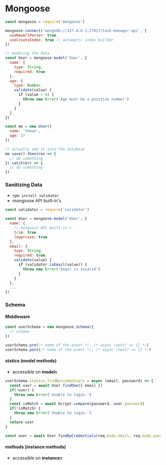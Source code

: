 # Mongoose

```javascript
const mongoose = require('mongoose')

mongoose.connect('mongodb://127.0.0.1:27017/task-manager-api', {
  useNewUrlParser: true,
  useCreateIndex: true // automatic index builder
})

// modeling the data
const User = mongoose.model('User', {
  name: {
    type: String,
    required: true
  },
  age: {
    type: Number,
    validate(value) {
      if (value < 0) {
        throw new Error('Age must be a positive number')
      }
    }
  }
})

const me = new User({
  name: 'Yoman',
  age: 27
})

// actually add it into the database
me.save().then(res => {
  // do something
}).catch(err => {
  // do something
})
```

### Sanitizing Data
* `npm install validator`
* mongoose API built-in's
```javascript
const validator = require('validator')

const User = mongoose.model('User', {
  name: {
    // mongoose API built-in's
    trim: true
    lowercase: true
  },
  email: {
    type: String,
    required: true,
    validate(value) {
      if (validator.isEmail(value)) {
        throw new Error('Email is invalid')
      }
    }
  },
  ...
})
```

### Schema
#### Middleware
```javascript
const userSchema = new mongoose.Schema({
  // schema
})

userSchema.pre(/* name of the event */, /* async (next) => {} */)
userSchema.post(/* name of the event */, /* async (next) => {} */)
```
#### statics (model methods)
* accessible on **model**s
```javascript
userSchema.statics.findByCredentials = async (email, password) => {
  const user = await User.findOne({ email })
  if(!user) {
    throw new Error('Unable to login.')
  }
  const isMatch = await bcrypt.compare(password, user.password)
  if(!isMatch) {
    throw new Error('Unable to login.')
  } 
  return user
}

const user = await User.findByCredentials(req.body.email, req.body.password)
```
#### methods (instance methods)
* accessible on **instance**s
```javascript

```